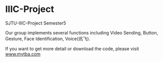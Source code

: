 # IIIC-Project
SJTU-IIIC-Project Semester5  

Our group implements several functions including Video Sending, Button, Gesture, Face Identification, Voice(讯飞).   

If you want to get more detail or download the code, please visit www.mytba.com
